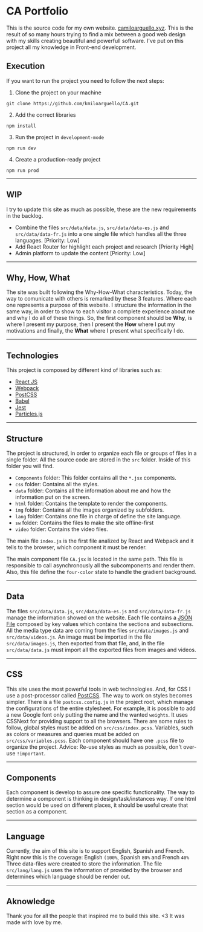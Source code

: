# CA Portfolio

This is the source code for my own website. [camiloarguello.xyz](https://camiloarguello.xyz). This is the result of so many hours trying to find a mix between a good web design with my skills creating beautiful and powerfull software. I've put on this project all my knowledge in Front-end development.

## Execution

If you want to run the project you need to follow the next steps:

1. Clone the project on your machine
```
git clone https://github.com/kmiloarguello/CA.git
```
2. Add the correct libraries
```
npm install
```
3. Run the project in `development-mode`
```
npm run dev
```
4. Create a production-ready project
```
npm run prod
```

---

## WIP

I try to update this site as much as possible, these are the new requirements in the backlog.
 
- Combine the files `src/data/data.js`, `src/data/data-es.js` and `src/data/data-fr.js` into a one single file which handles all the three languages. [Priority: Low]
- Add React Router for highlight each project and research [Priority High]
- Admin platform to update the content [Priority: Low]

---

## Why, How, What

The site was built following the Why-How-What characteristics. Today, the way to comunicate with others is remarked by these 3 features. Where each one represents a purpose of this website. I structure the information in the same way, in order to show to each visitor a complete experience about me and why I do all of these things. So, the first component should be **Why**, is where I present my purpose, then I present the **How** where I put my motivations and finally, the **What** where I present what specifically I do.

---

## Technologies

This project is composed by different kind of libraries such as:

- [React JS](https://reactjs.org)
- [Webpack](https://webpack.org)
- [PostCSS](https://postcss.org)
- [Babel](https://babel.org)
- [Jest](https://jest.org)
- [Particles.js](https://particlesjs.com)

---

## Structure

The project is structured, in order to organize each file or groups of files in a single folder. All the source code are stored in the `src` folder. Inside of this folder you will find.

- `Components` folder: This folder contains all the `*.jsx` components.
- `css` folder: Contains all the styles.
- `data` folder: Contains all the information about me and how the information put on the screen.
- `html` folder: Contains the template to render the components.
- `img` folder: Contains all the images organized by subfolders.
- `lang` folder: Contains one file in charge of define the site language.
- `sw` folder: Contains the files to make the site offline-first
- `video` folder: Contains the video files.

The main file `index.js` is the first file analized by React and Webpack and it tells to the browser, which component it must be render.

The main component file `CA.jsx` is located in the same path. This file is responsible to call asynchronously all the subcomponents and render them. Also, this file define the `four-color` state to handle the gradient background.

---

## Data

The files `src/data/data.js`, `src/data/data-es.js` and `src/data/data-fr.js` manage the information showed on the website. Each file contains a [JSON File](https://w3c.org/json) composed by key values which contains the sections and subsections. All the media type data are coming from the files `src/data/images.js` and `src/data/videos.js`. An image must be imported in the file `src/data/images.js`, then exported from that file, and, in the file `src/data/data.js` must import all the exported files from images and videos.

---

## CSS

This site uses the most powerful tools in web technologies. And, for CSS I use a post-processor called [PostCSS](https://postcss.org). The way to work on styles becomes simpler. There is a file `postcss.config.js` in the project root, which manage the configurations of the entire stylesheet. For example, it is possible to add a new Google font only putting the name and the wanted `weights`. It uses CSSNext for providing support to all the browsers. There are some rules to follow, global styles must be added on `src/css/index.pcss`. Variables, such as colors or measures and queries must be added on `src/css/variables.pcss`. Each component should have one `.pcss` file to organize the project. Advice: Re-use styles as much as possible, don't over-use `!important`.

---

## Components

Each component is develop to assure one specific functionality. The way to determine a component is thinking in design/task/instances way. If one html section would be used on different places, it should be useful create that section as a component. 

---

## Language

Currently, the aim of this site is to support English, Spanish and French. Right now this is the coverage: English `(100%`, Spanish `80%` and French `40%` Three data-files were created to store the information. The file `src/lang/lang.js` uses the information of  provided by the browser and determines which language should be render out.

---

## Aknowledge

Thank you for all the people that inspired me to build this site. <3 It was made with love by me.
